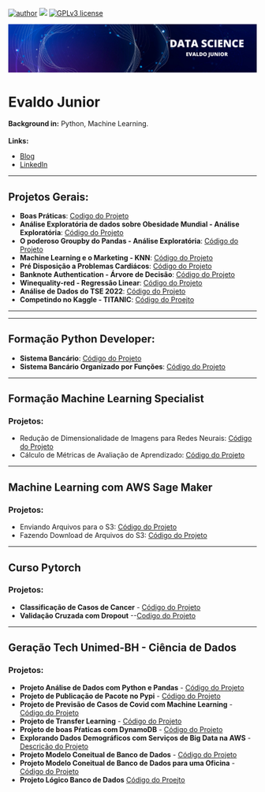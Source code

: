 
[![author](https://img.shields.io/badge/author-evaldojunior-red.svg)](https://www.linkedin.com/in/evaldo-junior-89094244/) [![](https://img.shields.io/badge/python-3.9+-blue.svg)](https://www.python.org/downloads/release/python-365/) [![GPLv3 license](https://img.shields.io/badge/License-GPLv3-blue.svg)](http://perso.crans.org/besson/LICENSE.html)

<p align="center">
  <img src="banner.png" >
</p>

# Evaldo Junior
<sub></sub>
**Background in:** Python, Machine Learning.

**Links:**
* [Blog](https://evaldoj.com)
* [LinkedIn](https://www.linkedin.com/in/evaldo-junior-89094244/)

---

## Projetos Gerais:


* **Boas Práticas**: [Codigo do Projeto](https://github.com/j2evaldo/Boas-Praticas)
* **Análise Exploratória de dados sobre Obesidade Mundial - Análise Exploratória**: [Código do Projeto](https://bit.ly/34PYVpE)
* **O poderoso Groupby do Pandas - Análise Exploratória**: [Código do Projeto](https://bit.ly/3sW91O8)
* **Machine Learning e o Marketing - KNN**: [Código do Projeto](https://bit.ly/3pghJFZ)
* **Pré Disposição a Problemas Cardiácos**: [Código do Projeto](https://github.com/j2evaldo/PREVISAO-DE-DOENCAS-CARDIACAS/blob/main/!hart.ipynb)
* **Banknote Authentication - Árvore de Decisão**: [Código do Projeto](https://github.com/j2evaldo/banknote_authentication/blob/main/banknote_authentication.ipynb)
* **Winequality-red - Regressão Linear**: [Código do Projeto](https://github.com/j2evaldo/winequality-red/blob/main/regressao_linear.ipynb)
* **Análise de Dados do TSE 2022**: [Código do Projeto](https://github.com/j2evaldo/dados-do-TSE/blob/main/eleicoes.ipynb)
* **Competindo no Kaggle - TITANIC**: [Código do Proejto](https://github.com/j2evaldo/titanic)
---


---

## Formação Python Developer:
- **Sistema Bancário**: [Código do Projeto](https://github.com/j2evaldo/SistemaBancario/blob/main/sistema_bancario.ipynb)
- **Sistema Bancário Organizado por Funções**: [Código do Projeto](https://github.com/j2evaldo/SistemaBancario/blob/main/sistema_bancario_funcoes.py)

---

## Formação Machine Learning Specialist

### Projetos:


- Redução de Dimensionalidade de Imagens para Redes Neurais: [Código do Projeto](https://github.com/j2evaldo/reducaodimensionalidade/blob/main/imagens.ipynb)
- Cálculo de Métricas de Avaliação de Aprendizado: [Código do Projeto](https://github.com/j2evaldo/metricasavalicao/blob/main/Metricas.ipynb)

---

## Machine Learning com AWS Sage Maker

### Projetos:


- Enviando Arquivos para o S3: [Código do Projeto](https://github.com/j2evaldo/aws/blob/main/EnviarArquivo.ipynb)
- Fazendo Download de Arquivos do S3: [Código do Projeto](https://github.com/j2evaldo/aws/blob/main/DownloadS3.ipynb)

---

## **Curso Pytorch**

### Projetos:

- **Classificação de Casos de Cancer** - [Código do Projeto](https://github.com/j2evaldo/cursoPytorch)
- **Validação Cruzada com Dropout** --[Codigo do Projeto](https://github.com/j2evaldo/validacaoCruzadaDropout/blob/main/02_projeto.ipynb)

---

## **Geração Tech Unimed-BH - Ciência de Dados**

### Projetos:


- **Projeto Análise de Dados com Python e Pandas** - [Código do Projeto](https://github.com/j2evaldo/dio/blob/main/EDA_DIO.ipynb)
- **Projeto de Publicação de Pacote no Pypi** - [Código do Projeto](https://github.com/j2evaldo/pacote)
- **Projeto de Previsão de Casos de Covid com Machine Learning** - [Código do Projeto](https://github.com/j2evaldo/covid_dio/blob/main/covid.ipynb)
- **Projeto de Transfer Learning** - [Código do Projeto](https://github.com/j2evaldo/transfer_learning/blob/main/transfer_learning.ipynb)
- **Projeto de boas Pŕaticas com DynamoDB** - [Código do Projeto](https://github.com/j2evaldo/dio-live-dynamodb)
- **Explorando Dados Demográficos com Serviços de Big Data na AWS** - [Descrição do Projeto](https://github.com/j2evaldo/dio-live-athena?organization=j2evaldo&organization=j2evaldo)
- **Projeto Modelo Coneitual de Banco de Dados** - [Código do Projeto](https://github.com/j2evaldo/dio-conceitual_db/blob/main/Modelo%20Conceitual.png)
- **Projeto Modelo Coneitual de Banco de Dados para uma Oficina** - [Código do Projeto](https://github.com/j2evaldo/dio_Construindo-um-Esquema-Conceitual-para-Banco-De-dados/blob/main/Oficina.png)
- **Projeto Lógico Banco de Dados** [Código do Proejto](https://github.com/j2evaldo/dio-projeto-logico/blob/main/bd.sql)

